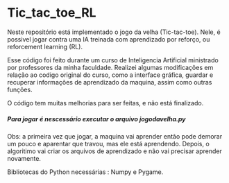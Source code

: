 # Tic_tac_toe_RL

Neste repositório está implementado o jogo da velha (Tic-tac-toe). Nele, é possivel jogar contra uma IA treinada com aprendizado por reforço, ou reforcement learning (RL).

Esse código foi feito durante um curso de Inteligencia Artificial ministrado por professores da minha faculdade. Realizei algumas modificações em relação ao codigo original do curso, como a interface gráfica, guardar e recuperar informações de aprendizado da maquina, assim como outras funções.

O código tem muitas melhorias para ser feitas, e não está finalizado.

##### Para jogar é nescessário executar o arquivo jogodavelha.py

Obs: a primeira vez que jogar, a maquina vai aprender então pode demorar um pouco e aparentar que travou, mas ele está aprendendo. Depois, o algoritimo vai criar os arquivos de aprendizado e não vai precisar aprender novamente.

Bibliotecas do Python necessárias : Numpy e Pygame.